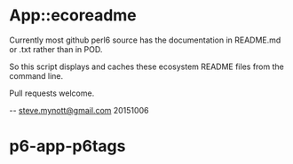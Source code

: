 App::ecoreadme
==============

Currently most github perl6 source has the documentation in README.md or .txt
rather than in POD.

So this script displays and caches these ecosystem README files from the
command line.

Pull requests welcome.

-- steve.mynott@gmail.com 20151006

# p6-app-p6tags
